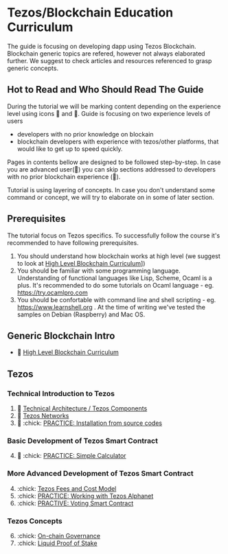 # Tezos/Blockchain Education Curriculum

The guide is focusing on developing dapp using Tezos Blockchain. Blockchain generic topics are refered, however not always elaborated further. We suggest to check articles and resources referenced to grasp generic concepts.

## Hot to Read and Who Should Read The Guide
During the tutorial we will be marking content depending on the experience level using icons :hatching_chick: and :chicken:.
Guide is focusing on two experience levels of users 
- developers with no prior knowledge on blockain
- blockchain developers with experience with tezos/other platforms, that would like to get up to speed quickly.

Pages in contents bellow are designed to be followed step-by-step. In case you are advanced user(:chicken:) you can skip sections addressed to developers with no prior blockchain experience (:hatching_chick:).

Tutorial is using layering of concepts. In case you don't understand some command or concept, we will try to elaborate on in some of later section.



## Prerequisites
The tutorial focus on Tezos specifics. To successfully follow the course it's recommended to have following prerequisites.
1. You should understand how blockchain works at high level (we suggest to look at [High Level Blockchain Curriculum](generic/recommended_courses.md)])
2. You should be familiar with some programming language. Understanding of functional languages like Lisp, Scheme, Ocaml is a plus. It's recommended to do some tutorials on Ocaml language - eg. https://try.ocamlpro.com
3. You should be confortable with command line and shell scripting - eg. https://www.learnshell.org . At the time of writing we've tested the samples on Debian (Raspberry) and Mac OS. 

## Generic Blockchain Intro
* :hatching_chick: [High Level Blockchain Curriculum](generic/recommended_courses.md)

## Tezos 
### Technical Introduction to Tezos
1. :hatching_chick: [Technical Architecture / Tezos Components](tezos/technical_architecture.md)
2. :hatching_chick: [Tezos Networks](tezos/network.md)
3. :hatching_chick: :chick: [PRACTICE: Installation from source codes](setup/source_install.ipynb)

### Basic Development of Tezos Smart Contract
4. :hatching_chick: :chick: [PRACTICE: Simple Calculator](code/calculator_dapp.ipynb)

### More Advanced Development of Tezos Smart Contract
4. :chick: [Tezos Fees and Cost Model](tezos/fees_and_costmodel.md)
5. :chick: [PRACTICE: Working with Tezos Alphanet](setup/working_with_alphanet.md)
6. :chick: [PRACTIVE: Voting Smart Contract](code/voting_dapp.ipynb)

### Tezos Concepts
6. :chick: [On-chain Governance](tezos/on_chain_governance.md)
7. :chick: [Liquid Proof of Stake](tezos/liquid_proof_of_stake.md)





